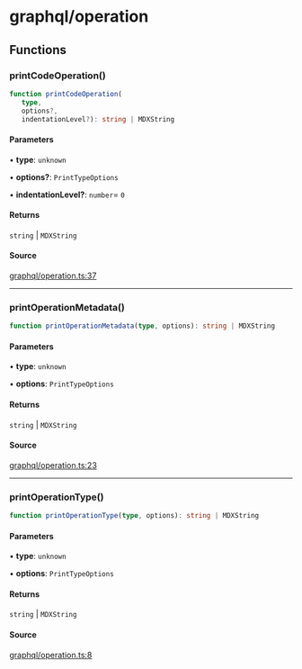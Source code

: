 # graphql/operation

## Functions

### printCodeOperation()

```ts
function printCodeOperation(
   type, 
   options?, 
   indentationLevel?): string | MDXString
```

#### Parameters

• **type**: `unknown`

• **options?**: `PrintTypeOptions`

• **indentationLevel?**: `number`= `0`

#### Returns

`string` \| `MDXString`

#### Source

[graphql/operation.ts:37](https://github.com/graphql-markdown/graphql-markdown/blob/main/packages/printer-legacy/src/graphql/operation.ts#L37)

***

### printOperationMetadata()

```ts
function printOperationMetadata(type, options): string | MDXString
```

#### Parameters

• **type**: `unknown`

• **options**: `PrintTypeOptions`

#### Returns

`string` \| `MDXString`

#### Source

[graphql/operation.ts:23](https://github.com/graphql-markdown/graphql-markdown/blob/main/packages/printer-legacy/src/graphql/operation.ts#L23)

***

### printOperationType()

```ts
function printOperationType(type, options): string | MDXString
```

#### Parameters

• **type**: `unknown`

• **options**: `PrintTypeOptions`

#### Returns

`string` \| `MDXString`

#### Source

[graphql/operation.ts:8](https://github.com/graphql-markdown/graphql-markdown/blob/main/packages/printer-legacy/src/graphql/operation.ts#L8)
